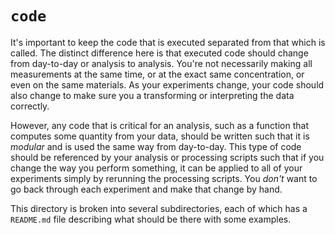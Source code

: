 # `code`

It's important to keep the code that is executed separated from that which is called. The distinct difference here is that executed code should change from day-to-day or analysis to analysis. You're not necessarily making all measurements at the same time, or at the exact same concentration, or even on the same materials. As your experiments change, your code should also change to make sure you a transforming or interpreting the data correctly. 

However, any code that is critical for an analysis, such as a function that computes some quantity from your data, should be written such that it is *modular* and is used the same way from day-to-day. This type of code should be referenced by your analysis or processing scripts such that if you change the way you perform something, it can be applied to all of your experiments simply by rerunning the processing scripts. You *don't* want to go back through each experiment and make that change by hand.

This directory is broken into several subdirectories, each of which has a `README.md` file describing what should be there with some examples. 